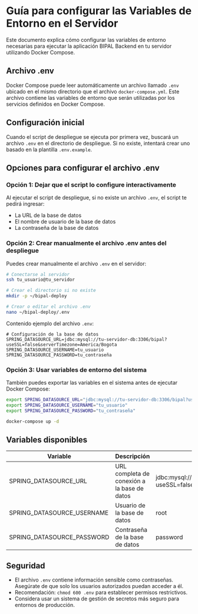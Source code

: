 # Guía para configurar las Variables de Entorno en el Servidor

Este documento explica cómo configurar las variables de entorno necesarias para ejecutar la aplicación BIPAL Backend en tu servidor utilizando Docker Compose.

## Archivo .env

Docker Compose puede leer automáticamente un archivo llamado `.env` ubicado en el mismo directorio que el archivo `docker-compose.yml`. Este archivo contiene las variables de entorno que serán utilizadas por los servicios definidos en Docker Compose.

## Configuración inicial

Cuando el script de despliegue se ejecuta por primera vez, buscará un archivo `.env` en el directorio de despliegue. Si no existe, intentará crear uno basado en la plantilla `.env.example`.

## Opciones para configurar el archivo .env

### Opción 1: Dejar que el script lo configure interactivamente

Al ejecutar el script de despliegue, si no existe un archivo `.env`, el script te pedirá ingresar:
- La URL de la base de datos
- El nombre de usuario de la base de datos
- La contraseña de la base de datos

### Opción 2: Crear manualmente el archivo .env antes del despliegue

Puedes crear manualmente el archivo `.env` en el servidor:

```bash
# Conectarse al servidor
ssh tu_usuario@tu_servidor

# Crear el directorio si no existe
mkdir -p ~/bipal-deploy

# Crear o editar el archivo .env
nano ~/bipal-deploy/.env
```

Contenido ejemplo del archivo `.env`:

```
# Configuración de la base de datos
SPRING_DATASOURCE_URL=jdbc:mysql://tu-servidor-db:3306/bipal?useSSL=false&serverTimezone=America/Bogota
SPRING_DATASOURCE_USERNAME=tu_usuario
SPRING_DATASOURCE_PASSWORD=tu_contraseña
```

### Opción 3: Usar variables de entorno del sistema

También puedes exportar las variables en el sistema antes de ejecutar Docker Compose:

```bash
export SPRING_DATASOURCE_URL="jdbc:mysql://tu-servidor-db:3306/bipal?useSSL=false&serverTimezone=America/Bogota"
export SPRING_DATASOURCE_USERNAME="tu_usuario"
export SPRING_DATASOURCE_PASSWORD="tu_contraseña"

docker-compose up -d
```

## Variables disponibles

| Variable | Descripción | Valor por defecto |
|----------|-------------|------------------|
| SPRING_DATASOURCE_URL | URL completa de conexión a la base de datos | jdbc:mysql://localhost:3306/bipal?useSSL=false&serverTimezone=America/Bogota |
| SPRING_DATASOURCE_USERNAME | Usuario de la base de datos | root |
| SPRING_DATASOURCE_PASSWORD | Contraseña de la base de datos | password |

## Seguridad

- El archivo `.env` contiene información sensible como contraseñas. Asegúrate de que solo los usuarios autorizados puedan acceder a él.
- Recomendación: `chmod 600 .env` para establecer permisos restrictivos.
- Considera usar un sistema de gestión de secretos más seguro para entornos de producción.

